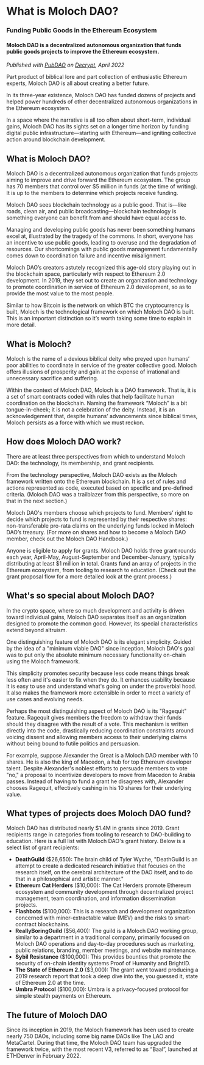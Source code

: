 # What is Moloch DAO?
### Funding Public Goods in the Ethereum Ecosystem
#### Moloch DAO is a decentralized autonomous organization that funds public goods projects to improve the Ethereum ecosystem.

*Published with [PubDAO](https://pubdao.co/) on [Decrypt](https://decrypt.co/resources/what-is-moloch-dao-funding-public-goods-ethereum-ecosystem), April 2022*

Part product of biblical lore and part collection of enthusiastic Ethereum experts, Moloch DAO is all about creating a better future.

In its three-year existence, Moloch DAO has funded dozens of projects and helped power hundreds of other decentralized autonomous organizations in the Ethereum ecosystem.

In a space where the narrative is all too often about short-term, individual gains, Moloch DAO has its sights set on a longer time horizon by funding digital public infrastructure—starting with Ethereum—and igniting collective action around blockchain development.  

## What is Moloch DAO?
Moloch DAO is a decentralized autonomous organization that funds projects aiming to improve and drive forward the Ethereum ecosystem. The group has 70 members that control over $5 million in funds (at the time of writing). It is up to the members to determine which projects receive funding.

Moloch DAO sees blockchain technology as a public good. That is—like roads, clean air, and public broadcasting—blockchain technology is something everyone can benefit from and should have equal access to. 

Managing and developing public goods has never been something humans excel at, illustrated by the tragedy of the commons. In short, everyone has an incentive to use public goods, leading to overuse and the degradation of resources. Our shortcomings with public goods management fundamentally comes down to coordination failure and incentive misalignment.

Moloch DAO’s creators astutely recognized this age-old story playing out in the blockchain space, particularly with respect to Ethereum 2.0 development. In 2019, they set out to create an organization and technology to promote coordination in service of Ethereum 2.0 development, so as to provide the most value to the most people. 

Similar to how Bitcoin is the network on which BTC the cryptocurrency is built, Moloch is the technological framework on which Moloch DAO is built. This is an important distinction so it’s worth taking some time to explain in more detail.

## What is Moloch?
Moloch is the name of a devious biblical deity who preyed upon humans’ poor abilities to coordinate in service of the greater collective good. Moloch offers illusions of prosperity and gain at the expense of irrational and unnecessary sacrifice and suffering.

Within the context of Moloch DAO, Moloch is a DAO framework. That is, it is a set of smart contracts coded with rules that help facilitate human coordination on the blockchain. Naming the framework “Moloch” is a bit tongue-in-cheek; it is not a celebration of the deity. Instead, it is an acknowledgement that, despite humans’ advancements since biblical times, Moloch persists as a force with which we must reckon.

## How does Moloch DAO work?
There are at least three perspectives from which to understand Moloch DAO: the technology, its membership, and grant recipients.

From the technology perspective, Moloch DAO exists as the Moloch framework written onto the Ethereum blockchain. It is a set of rules and actions represented as code, executed based on specific and pre-defined criteria. (Moloch DAO was a trailblazer from this perspective, so more on that in the next section.)

Moloch DAO's members choose which projects to fund. Members’ right to decide which projects to fund is represented by their respective shares: non-transferable pro-rata claims on the underlying funds locked in Moloch DAO’s treasury. (For more on shares and how to become a Moloch DAO member, check out the Moloch DAO Handbook.)

Anyone is eligible to apply for grants. Moloch DAO holds three grant rounds each year, April-May, August-September and December-January, typically distributing at least $1 million in total. Grants fund an array of projects in the Ethereum ecosystem, from tooling to research to education. (Check out the grant proposal flow for a more detailed look at the grant process.)

## What's so special about Moloch DAO?
In the crypto space, where so much development and activity is driven toward individual gains, Moloch DAO separates itself as an organization designed to promote the common good. However, its special characteristics extend beyond altruism. 

One distinguishing feature of Moloch DAO is its elegant simplicity. Guided by the idea of a "minimum viable DAO" since inception, Moloch DAO's goal was to put only the absolute minimum necessary functionality on-chain using the Moloch framework. 

This simplicity promotes security because less code means things break less often and it's easier to fix when they do. It enhances usability because it is easy to use and understand what's going on under the proverbial hood. It also makes the framework more extensible in order to meet a variety of use cases and evolving needs.

Perhaps the most distinguishing aspect of Moloch DAO is its "Ragequit" feature. Ragequit gives members the freedom to withdraw their funds should they disagree with the result of a vote. This mechanism is written directly into the code, drastically reducing coordination constraints around voicing dissent and allowing members access to their underlying claims without being bound to futile politics and persuasion.

For example, suppose Alexander the Great is a Moloch DAO member with 10 shares. He is also the king of Macedon, a hub for top Ethereum developer talent. Despite Alexander's noblest efforts to persuade members to vote "no," a proposal to incentivize developers to move from Macedon to Arabia passes. Instead of having to fund a grant he disagrees with, Alexander chooses Ragequit, effectively cashing in his 10 shares for their underlying value.

## What types of projects does Moloch DAO fund?
Moloch DAO has distributed nearly $1.4M in grants since 2019. Grant recipients range in categories from tooling to research to DAO-building to education. Here is a full list with Moloch DAO's grant history. Below is a select list of grant recipients:

- **DeathGuild** ($26,650): The brain child of Tyler Wyche, "DeathGuild is an attempt to create a dedicated research initiative that focuses on the research itself, on the cerebral architecture of the DAO itself, and to do that in a philosophical and artistic manner."
- **Ethereum Cat Herders** ($10,000): The Cat Herders promote Ethereum ecosystem and community development through decentralized project management, team coordination, and information dissemination projects.
- **Flashbots** ($100,000): This is a research and development organization concerned with miner-extractable value (MEV) and the risks to smart-contract blockchains.
- **ReallyBoringGuild** ($56,400): The guild is a Moloch DAO working group, similar to a department in a traditional company, primarily focused on Moloch DAO operations and day-to-day procedures such as marketing, public relations, branding, member meetings, and website maintenance.
- **Sybil Resistance** ($100,000): This provides bounties that promote the security of on-chain identity systems Proof of Humanity and BrightID.
- **The State of Ethereum 2.0** ($3,000): The grant went toward producing a 2019 research report that took a deep dive into the, you guessed it, state of Ethereum 2.0 at the time.
- **Umbra Protocol** ($100,000): Umbra is a privacy-focused protocol for simple stealth payments on Ethereum.

## The future of Moloch DAO

Since its inception in 2019, the Moloch framework has been used to create nearly 750 DAOs, including some big name DAOs like The LAO and MetaCartel. During that time, the Moloch DAO team has upgraded the framework twice, with the most recent V3, referred to as “Baal”, launched at ETHDenver in February 2022.
